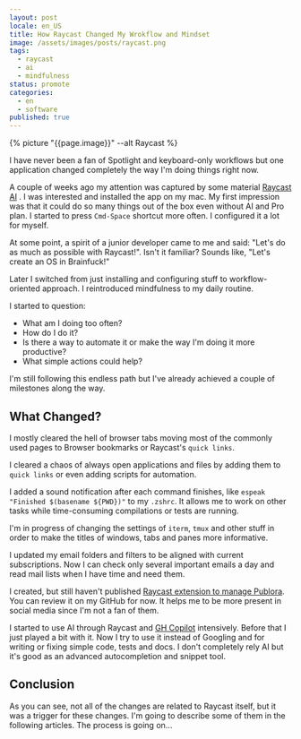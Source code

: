 ```yaml
---
layout: post
locale: en_US
title: How Raycast Changed My Wrokflow and Mindset
image: /assets/images/posts/raycast.png
tags:
  - raycast
  - ai
  - mindfulness
status: promote
categories:
  - en
  - software
published: true
---
```

{% picture "{{page.image}}" --alt Raycast %}

I have never been a fan of Spotlight and keyboard-only workflows but one application changed completely the way I'm doing things right now. 

A couple of weeks ago my attention was captured by some material [Raycast AI](https://www.raycast.com) . I was interested and installed the app on my mac. My first impression was that it could do so many things out of the box even without AI and Pro plan. I started to press `Cmd-Space` shortcut more often. I configured it a lot for myself. 

At some point, a spirit of a junior developer came to me and said: "Let's do as much as possible with Raycast!". Isn't it familiar? Sounds like, "Let's create an OS in Brainfuck!" 

Later  I switched from just installing and configuring stuff to workflow-oriented approach. I reintroduced  mindfulness to my daily routine. 

I started to question: 
- What am I doing too often?
- How do I do it?
- Is there a way to automate it or make the way I'm doing it more productive?
- What simple actions could help?

I'm still following this endless path but I've already achieved a couple of milestones along the way.

## What Changed?

I mostly cleared the hell of browser tabs  moving most of the commonly used pages to Browser bookmarks or Raycast's `quick links`.

I cleared a chaos of always open applications and files by adding them to `quick links` or even adding scripts for automation.

I added a sound notification after each command finishes, like `espeak "Finished $(basename ${PWD})"` to my `.zshrc`. It allows me to work on other tasks while time-consuming compilations or tests are running.

I'm in progress of changing the settings of `iterm`, `tmux` and other stuff in order to make the titles of windows,  tabs and panes more informative.

I updated my email folders and filters to be aligned with current subscriptions. Now I can check only several important emails a day and read mail lists when I have time and need them.

I created, but still haven't published [Raycast extension to manage Publora](https://github.com/T0ha/publora-raycast). You can review it on my GitHub for now. It helps me to be more present in social media since I'm not a fan of them.

I started to use AI through Raycast and [GH Copilot](https://github.com/copilot) intensively. Before that I just played a bit with it. Now I try to use it instead of Googling and for writing or fixing simple code, tests and docs. I don't completely rely AI but it's good as an advanced autocompletion and snippet tool.

## Conclusion

As you can see, not all of the changes are related to Raycast itself, but it was a trigger for these changes. I'm going to describe some of them in the following articles. The process is going on...